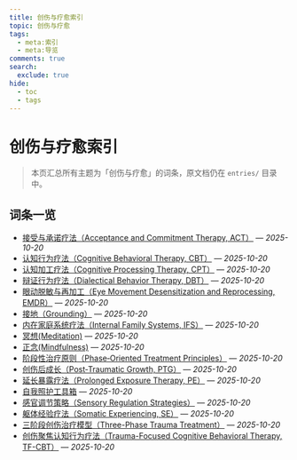 ```yaml
---
title: 创伤与疗愈索引
topic: 创伤与疗愈
tags:
  - meta:索引
  - meta:导览
comments: true
search:
  exclude: true
hide:
  - toc
  - tags
---
```


# 创伤与疗愈索引

> 本页汇总所有主题为「创伤与疗愈」的词条，原文档仍在 `entries/` 目录中。

## 词条一览

- [接受与承诺疗法（Acceptance and Commitment Therapy, ACT）](Acceptance-Commitment-Therapy-ACT.md) — *2025-10-20*
- [认知行为疗法（Cognitive Behavioral Therapy, CBT）](Cognitive-Behavioral-Therapy-CBT.md) — *2025-10-20*
- [认知加工疗法（Cognitive Processing Therapy, CPT）](Cognitive-Processing-Therapy-CPT.md) — *2025-10-20*
- [辩证行为疗法（Dialectical Behavior Therapy, DBT）](Dialectical-Behavior-Therapy-DBT.md) — *2025-10-20*
- [眼动脱敏与再加工（Eye Movement Desensitization and Reprocessing, EMDR）](Eye-Movement-Desensitization-Reprocessing-EMDR.md) — *2025-10-20*
- [接地（Grounding）](Grounding.md) — *2025-10-20*
- [内在家庭系统疗法（Internal Family Systems, IFS）](Internal-Family-Systems-IFS.md) — *2025-10-20*
- [冥想(Meditation)](Meditation.md) — *2025-10-20*
- [正念(Mindfulness)](Mindfulness.md) — *2025-10-20*
- [阶段性治疗原则（Phase‑Oriented Treatment Principles）](Phase-Oriented-Treatment-Principles.md) — *2025-10-20*
- [创伤后成长（Post‑Traumatic Growth, PTG）](Post-Traumatic-Growth-PTG.md) — *2025-10-20*
- [延长暴露疗法（Prolonged Exposure Therapy, PE）](Prolonged-Exposure-Therapy-PE.md) — *2025-10-20*
- [自我照护工具箱](Self-Care-Toolkit.md) — *2025-10-20*
- [感官调节策略（Sensory Regulation Strategies）](Sensory-Regulation-Strategies.md) — *2025-10-20*
- [躯体经验疗法（Somatic Experiencing, SE）](Somatic-Experiencing-SE.md) — *2025-10-20*
- [三阶段创伤治疗模型（Three-Phase Trauma Treatment）](Three-Phase-Trauma-Treatment.md) — *2025-10-20*
- [创伤聚焦认知行为疗法（Trauma-Focused Cognitive Behavioral Therapy, TF-CBT）](Trauma-Focused-Cognitive-Behavioral-Therapy-TF-CBT.md) — *2025-10-20*

